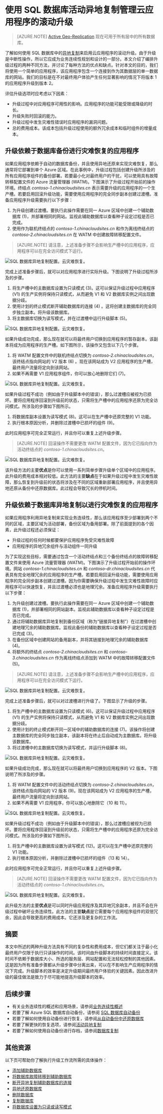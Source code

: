 <properties
   pageTitle="云灾难恢复解决方案 - SQL 数据库活动异地复制 | Azure"
   description="了解如何使用 Azure SQL 数据库异地复制来支持云应用程序的在线升级。"
   services="sql-database"
   documentationCenter=""
   authors="anosov1960"
   manager="jhubbard"
   editor="monicar"/>  


<tags
   ms.service="sql-database"
   ms.date="07/16/2016"
   wacn.date="05/23/2016"/>

# 使用 SQL 数据库活动异地复制管理云应用程序的滚动升级


> [AZURE.NOTE] [Active Geo-Replication](/documentation/articles/sql-database-geo-replication-overview/) 现在可用于所有层中的所有数据库。


了解如何使用 SQL 数据库中的[异地复制](/documentation/articles/sql-database-geo-replication-overview/)来启用云应用程序的滚动升级。由于升级是中断性操作，所以它应成为业务连续性规划和设计的一部分。本文介绍了编排升级过程的两种不同方法，并讨论了每种方法的优点和缺点。针对本文的目的，我们将使用一个简单的应用程序，该应用程序包含一个连接到作为其数据层的单一数据库的网站。我们的目标是在不对最终用户体验产生任何显著影响的情况下将版本 1 的应用程序升级到版本 2。

评估升级选项时应考虑以下因素：

+ 升级过程中对应用程序可用性的影响。应用程序的功能可能受限或降级的时长。
+ 升级失败时回滚的能力。
+ 升级过程中发生灾难性错误时应用程序的漏洞问题。
+ 总的费用成本。该成本包括升级过程使用的额外冗余成本和临时组件的增量成本。

## 升级依赖于数据库备份进行灾难恢复的应用程序 

如果应用程序依赖于自动的数据库备份，并且使用异地还原来实现灾难恢复，那么通常将它部署到单个 Azure 区域。在此事例中，升级过程包括创建升级所涉及的所有应用程序组件的备份部署。若要最小化对最终用户的干扰，可以使用具有故障转移配置文件的 Azure 流量管理器 (WATM)。下图演示了升级过程开始前的操作环境。终结点 <i>contoso-1.chinacloudsites.cn</i> 表示需要升级的应用程序的一个生产槽。若要启用回滚升级功能，需要使用应用程序的完全同步副本创建过渡槽。准备应用程序升级需要执行以下步骤：

1.  为升级创建过渡槽。要执行此操作需要在同一 Azure 区域中创建一个辅助数据库 (1)，并部署相同的网站。监视此辅助数据库以查看种子设定过程是否已完成。
3.  使用作为联机终结点的 <i>contoso-1.chinacloudsites.cn</i> 和作为离线终结点的 <i>contoso-2.chinacloudsites.cn</i> 在 WATM 中创建故障转移配置文件。

> [AZURE.NOTE] 请注意，上述准备步骤不会影响生产槽中的应用程序，应用程序可以在完全访问模式下运行。

![SQL 数据库异地复制配置。云灾难恢复。](./media/sql-database-manage-application-rolling-upgrade/Option1-1.png)

完成上述准备步骤后，就可以对应用程序进行实际升级。下图说明了升级过程所涉及的步骤。

1. 将生产槽中的主数据库设置为只读模式 (3)。这可以保证升级过程中应用程序 (V1) 的生产实例将保持只读模式，从而避免 V1 和 V2 数据库实例之间出现数据分歧。
2. 使用计划的终止模式断开辅助数据库的连接 (4) 。这将创建主数据库的完全同步独立副本。将升级该数据库。
3. 将主数据库切换为读写模式，并在过渡槽中运行升级脚本 (5)。

![SQL 数据库异地复制配置。云灾难恢复。](./media/sql-database-manage-application-rolling-upgrade/Option1-2.png)

如果升级成功完成，那么现在就可以将最终用户切换到应用程序的暂存副本。该副本将成为应用程序的生产槽。如下图所示，该操作又包含以下几个步骤。

1. 将 WATM 配置文件中的联机终结点切换为 <i>contoso-2.chinacloudsites.cn</i>，该终结点指向网站的 V2 版本 (6) 。现在该网站成为 V2 应用程序的生产槽，最终用户流量将定向到该网站。
2. 如果不再需要 V1 应用程序组件，你可以放心地删除它们 (7)。

![SQL 数据库异地复制配置。云灾难恢复。](./media/sql-database-manage-application-rolling-upgrade/Option1-3.png)

如果升级过程不成功（例如由于升级脚本中的错误），那么过渡槽应被视为已损坏。要将应用程序回滚到升级前的状态，只需将生产槽中的应用程序还原为完全访问模式。所涉及的步骤如下图所示。

1. 将数据库副本设置为读写模式 (8)。这可以在生产槽中还原完整的 V1 功能。
2. 执行根本原因分析，并删除过渡槽中已损坏的组件 (9)。

此时应用程序可完全正常运行，并且你可以重复上述升级步骤。

> [AZURE.NOTE] 回滚操作不需要更改 WATM 配置文件，因为它已指向作为活动终结点的 <i>contoso-1.chinacloudsites.cn</i>。

![SQL 数据库异地复制配置。云灾难恢复。](./media/sql-database-manage-application-rolling-upgrade/Option1-4.png)

该升级方法的主要**优点**是你可以使用一系列简单步骤升级单个区域中的应用程序。此升级的费用成本相对较低。此方法的主要**缺点**在于如果升级过程中发生灾难性故障，那么恢复到升级前的状态将涉及在不同的区域重新部署应用程序，并且使用异地还原从备份中还原数据库。此过程会导致冗长的停机时间。

## 升级依赖于数据库异地复制以进行灾难恢复的应用程序

如果应用程序利用异地复制来实现业务连续性，那么该应用程序至少部署到两个不同的区域，主要区域为活动部署，备份区域为备用部署。除了前面提到的各个因素，此升级过程还必须保证：

+ 升级过程的任何时候都要保护应用程序免受灾难性故障
+ 应用程序的异地冗余组件与活动组件一同升级

为了实现这些目标，需要通过包含一个活动终结点和三个备份终结点的故障转移配置文件来使用 Azure 流量管理器 (WATM)。下图演示了升级过程开始前的操作环境。网站 <i>contoso-1.chinacloudsites.cn</i> 和 <i>contoso-dr.chinacloudsites.cn</i> 代表具有完全地理冗余的应用程序的生产槽。若要启用回滚升级功能，需要使用应用程序的完全同步副本创建过渡槽。因为你需要确保升级过程中发生灾难性故障时应用程序可以快速恢复，并且过渡槽必须也是地理冗余。准备应用程序升级需要执行以下步骤：

1.  为升级创建过渡槽。要执行此操作需要在同一 Azure 区域中创建一个辅助数据库 (1)，并部署相同的网站副本。监视此辅助数据库以查看种子设定过程是否已完成。
2.  通过将辅助数据库异地复制到备份区域（称为“链接异地复制”）在过渡槽中创建地理冗余的辅助数据库。监视此备份的辅助数据库以查看种子设定过程是否已完成 (3)。
3.  在备份区域中创建网站的备用副本，并将其链接到地理冗余的辅助数据库 (4)。
4.  将额外的终结点 <i>contoso-2.chinacloudsites.cn</i> 和 <i>contoso-3.chinacloudsites.cn</i> 作为离线终结点添加到 WATM 中的故障转移配置文件 (5)。

> [AZURE.NOTE] 请注意，上述准备步骤不会影响生产槽中的应用程序，应用程序可以在完全访问模式下运行。

![SQL 数据库异地复制配置。云灾难恢复。](./media/sql-database-manage-application-rolling-upgrade/Option2-1.png)

完成上述准备步骤后，就可以对过渡槽进行升级了。下图显示了升级的步骤。

1. 将生产槽中的主数据库设置为只读模式 (6)。这可以保证升级过程中应用程序 (V1) 的生产实例将保持只读模式，从而避免 V1 和 V2 数据库实例之间出现数据分歧。
2. 使用计划的终止模式断开同一区域中的辅助数据库的连接 (7)。该操作将创建主数据库的完全同步独立副本，该副本将在终止后自动成为主数据库。将升级该数据库。
3. 将过渡槽中的主数据库切换为读写模式，并运行升级脚本 (8)。

![SQL 数据库异地复制配置。云灾难恢复。](./media/sql-database-manage-application-rolling-upgrade/Option2-2.png)

如果升级成功完成，那么现在就可以将最终用户切换到应用程序的 V2 版本。下图说明了所涉及的步骤。

1. 将 WATM 配置文件中的活动终结点切换为 <i>contoso-2.chinacloudsites.cn</i>，该终结点指向网站的 V2 版本 (9)。现在该网站成为 V2 应用程序的生产槽，最终用户流量将定向到该网站。
2. 如果不再需要 V1 应用程序，你可以放心地删除它（10 和 11）。

![SQL 数据库异地复制配置。云灾难恢复。](./media/sql-database-manage-application-rolling-upgrade/Option2-3.png)

如果升级过程不成功（例如由于升级脚本中的错误），那么过渡槽应被视为已损坏。要将应用程序回滚到升级前的状态，只需将生产槽中的应用程序还原为完全访问模式。所涉及的步骤如下图所示。

1. 将生产槽中的主数据库设置为读写模式 (12)。这可以在生产槽中还原完整的 V1 功能。
2. 执行根本原因分析，并删除过渡槽中已损坏的组件（13 和 14）。

此时应用程序可完全正常运行，并且你可以重复上述升级步骤。

> [AZURE.NOTE] 回滚操作不需要更改 WATM 配置文件，因为它已指向作为活动终结点的 <i>contoso-1.chinacloudsites.cn</i>。

![SQL 数据库异地复制配置。云灾难恢复。](./media/sql-database-manage-application-rolling-upgrade/Option2-4.png)

此升级方法的主要**优点**是可以同时升级应用程序及其异地冗余副本，并且不会在升级过程中破坏业务连续性。此方法的主要**缺点**是它需要每个应用程序组件的双倍冗余，因此会导致更高的费用成本。它还涉及更复杂的工作流。

## 摘要

本文中所述的两种升级方法具有不同的复杂性和费用成本，但它们都关注于最小化最终用户仅限于执行只读操作的时间。该时间由升级脚本的持续时间直接定义。该时间不依赖于数据库大小、所选的服务层、网站配置和无法轻松控制的其他因素。这是因为所有准备步骤都从升级步骤中分离出来，可以在不影响生产应用程序的情况下完成。升级脚本的效率是决定升级期间最终用户体验的关键因素。因此改进升级的最佳做法是致力于尽可能地提高升级脚本的效率。


## 后续步骤

- 有关业务连续性的概述和应用场景，请参阅[业务连续性概述](/documentation/articles/sql-database-business-continuity/)
- 若要了解 Azure SQL 数据库自动备份，请参阅 [SQL 数据库自动备份](/documentation/articles/sql-database-automated-backups/)
- 若要了解如何使用自动备份进行恢复，请参阅[从自动备份中还原数据库](/documentation/articles/sql-database-recovery-using-backups/)
- 若要了解更快的恢复选项，请参阅[活动异地复制](/documentation/articles/sql-database-geo-replication-overview/)
- 若要了解如何使用自动备份进行存档，请参阅[数据库复制](/documentation/articles/sql-database-copy/)

## 其他资源

以下页可帮助你了解执行升级工作流所需的具体操作：

- [添加辅助数据库](https://msdn.microsoft.com/zh-cn/library/azure/mt603689.aspx)
- [将数据库故障转移到辅助数据库](https://msdn.microsoft.com/zh-cn/library/azure/mt619393.aspx)
- [断开异地复制辅助数据库的连接](https://msdn.microsoft.com/zh-cn/library/azure/mt603457.aspx)
- [异地还原数据库](https://msdn.microsoft.com/zh-cn/library/azure/mt693390.aspx)
- [删除数据库](https://msdn.microsoft.com/zh-cn/library/azure/mt619368.aspx)
- [复制数据库](https://msdn.microsoft.com/zh-cn/library/azure/mt603644.aspx)
- [将数据库设置为只读或读写模式](https://msdn.microsoft.com/zh-cn/library/bb522682.aspx)

<!---HONumber=Mooncake_Quality_Review_1215_2016-->